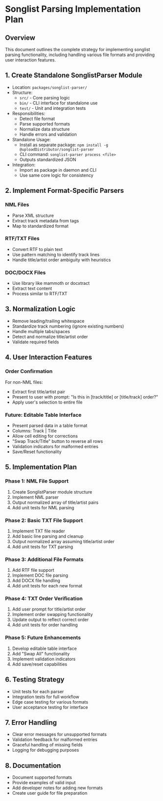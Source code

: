# Songlist Parsing Implementation Plan

## Overview
This document outlines the complete strategy for implementing songlist parsing functionality, including handling various file formats and providing user interaction features.

## 1. Create Standalone SonglistParser Module
- Location: `packages/songlist-parser/`
- Structure:
  - `src/` - Core parsing logic
  - `bin/` - CLI interface for standalone use
  - `test/` - Unit and integration tests
- Responsibilities:
  - Detect file format
  - Parse supported formats
  - Normalize data structure
  - Handle errors and validation
- Standalone Usage:
  - Install as separate package: `npm install -g @uploadDistributor/songlist-parser`
  - CLI command: `songlist-parser process <file>`
  - Outputs standardized JSON
- Integration:
  - Import as package in daemon and CLI
  - Use same core logic for consistency

## 2. Implement Format-Specific Parsers
### NML Files
- Parse XML structure
- Extract track metadata from <ENTRY> tags
- Map to standardized format

### RTF/TXT Files
- Convert RTF to plain text
- Use pattern matching to identify track lines
- Handle title/artist order ambiguity with heuristics

### DOC/DOCX Files
- Use library like mammoth or docxtract
- Extract text content
- Process similar to RTF/TXT

## 3. Normalization Logic
- Remove leading/trailing whitespace
- Standardize track numbering (ignore existing numbers)
- Handle multiple tabs/spaces
- Detect and normalize title/artist order
- Validate required fields

## 4. User Interaction Features
### Order Confirmation
For non-NML files:
- Extract first title/artist pair
- Present to user with prompt:
  "Is this in [track/title] or [title/track] order?"
- Apply user's selection to entire file

### Future: Editable Table Interface
- Present parsed data in a table format
- Columns: Track | Title
- Allow cell editing for corrections
- "Swap Track/Title" button to reverse all rows
- Validation indicators for malformed entries
- Save/Reset functionality

## 5. Implementation Plan

### Phase 1: NML File Support
1. Create SonglistParser module structure
2. Implement NML parser
3. Output normalized array of title/artist pairs
4. Add unit tests for NML parsing

### Phase 2: Basic TXT File Support
1. Implement TXT file reader
2. Add basic line parsing and cleanup
3. Output normalized array assuming title/artist order
4. Add unit tests for TXT parsing

### Phase 3: Additional File Formats
1. Add RTF file support
2. Implement DOC file parsing
3. Add DOCX file handling
4. Add unit tests for each new format

### Phase 4: TXT Order Verification
1. Add user prompt for title/artist order
2. Implement order swapping functionality
3. Update output to reflect correct order
4. Add unit tests for order handling

### Phase 5: Future Enhancements
1. Develop editable table interface
2. Add "Swap All" functionality
3. Implement validation indicators
4. Add save/reset capabilities

## 6. Testing Strategy
- Unit tests for each parser
- Integration tests for full workflow
- Edge case testing for various formats
- User acceptance testing for interface

## 7. Error Handling
- Clear error messages for unsupported formats
- Validation feedback for malformed entries
- Graceful handling of missing fields
- Logging for debugging purposes

## 8. Documentation
- Document supported formats
- Provide examples of valid input
- Add developer notes for adding new formats
- Create user guide for file preparation
